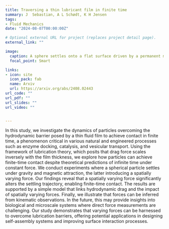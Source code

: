 ```yaml
---
title: Traversing a thin lubricant film in finite time
summary: J  Sebastian, A L Schødt, K H Jensen
tags:
- Fluid Mechanics
date: "2024-08-07T00:00:00Z"

# Optional external URL for project (replaces project detail page).
external_link: ""

image:
  caption: A sphere settles onto a flat surface driven by a permanent magnet
  focal_point: Smart

links:
- icon: site
  icon_pack: fab
  name: Arxiv
  url: https://arxiv.org/abs/2408.02443
url_code: ""
url_pdf: ""
url_slides: ""
url_video: ""


---
```


In this study, we investigate the dynamics of particles overcoming the hydrodynamic barrier posed by a thin fluid film to achieve contact in finite time, a phenomenon critical in various natural and engineered processes such as enzyme docking, catalysis, and vesicular transport. Using the framework of lubrication theory, which posits that drag force scales inversely with the film thickness, we explore how particles can achieve finite-time contact despite theoretical predictions of infinite time under constant force. We conduct experiments where a spherical particle settles under gravity and magnetic attraction, the latter introducing a spatially varying force. Our findings reveal that a spatially varying force significantly alters the settling trajectory, enabling finite-time contact. The results are supported by a simple model that links hydrodynamic drag and the impact of spatially varying forces. Finally, we illustrate that forces can be inferred from kinematic observations. In the future, this may provide insights into biological and microscale systems where direct force measurements are challenging. Our study demonstrates that varying forces can be harnessed to overcome lubrication barriers, offering potential applications in designing self-assembly systems and improving surface interaction processes.